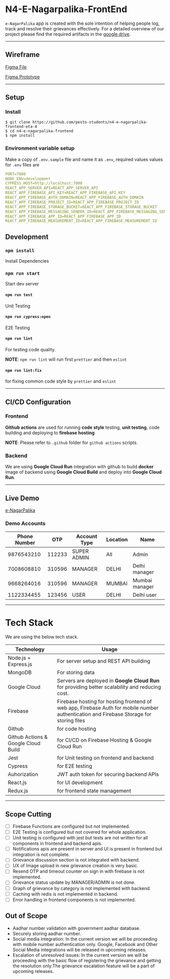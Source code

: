 <!-- @format -->

# N4-E-Nagarpalika-FrontEnd

`e-NagarPalika` app is created with the sole intention of helping people log, track and resolve their grievances effectively. For a detailed overview of our project please find the required artifacts in the [google drive](https://drive.google.com/drive/folders/1m65N-1Ti4YkbAydtNGISgpeh_c-oXefx).

---

## Wireframe

[Figma File](https://www.figma.com/file/1LAjhdCw9hdoREADfzUfBt/e-NagarPalika?node-id=40%3A35)

[Figma Prototype](https://www.figma.com/proto/1LAjhdCw9hdoREADfzUfBt/e-NagarPalika?page-id=40%3A35&node-id=84%3A7131&viewport=6338%2C-263%2C0.7194263339042664&scaling=scale-down)

---

## Setup

### Install

    $ git clone https://github.com/pesto-students/n4-e-nagarpalika-frontend-eta-4
    $ cd n4-e-nagarpalika-frontend
    $ npm install

### Environment variable setup

Make a copy of `.env.sample` file and name it as `.env`, required values values for `.env` files are

```yaml
PORT=7000
NODE_ENV=development
CYPRESS_HOST=http://localhost:7000
REACT_APP_SERVER_API=REACT_APP_SERVER_API
REACT_APP_FIREBASE_API_KEY=REACT_APP_FIREBASE_API_KEY
REACT_APP_FIREBASE_AUTH_DOMAIN=REACT_APP_FIREBASE_AUTH_DOMAIN
REACT_APP_FIREBASE_PROJECT_ID=REACT_APP_FIREBASE_PROJECT_ID
REACT_APP_FIREBASE_STORAGE_BUCKET=REACT_APP_FIREBASE_STORAGE_BUCKET
REACT_APP_FIREBASE_MESSAGING_SENDER_ID=REACT_APP_FIREBASE_MESSAGING_SENDER_ID
REACT_APP_FIREBASE_APP_ID=REACT_APP_FIREBASE_APP_ID
REACT_APP_FIREBASE_MEASUREMENT_ID=REACT_APP_FIREBASE_MEASUREMENT_ID
```

## Development

### `npm install`

Install Dependencies

### `npm run start`

Start dev server

#### `npm run test`

Unit Testing

#### `npm run cypress:open`

E2E Testing

#### `npm run lint`

For testing code quality.

**NOTE**: `npm run lint` will run first `prettier` and then `eslint`

#### `npm run lint:fix`

for fixing common code style by `prettier` and `eslint`

---

## CI/CD Configuration

### Frontend

**Github actions** are used for running **code style** testing, **unit testing**, code building and deploying to **firebase hosting**

**NOTE**: Please refer to `.github` folder for `github actions` scripts.

### Backend

We are using **Google Cloud Run** integration with github to build **docker** image of backend using **Google Cloud Build** and deploy into **Google Cloud Run**.

---

## Live Demo

[e-NagarPalika](https://enp.hbarve1.com)

### Demo Accounts

| Phone Number | OTP    | Account Type | Location | Name           |
| ------------ | ------ | ------------ | -------- | -------------- |
| 9876543210   | 112233 | SUPER ADMIN  | All      | Admin          |
| 7008608810   | 310596 | MANAGER      | DELHI    | Delhi manager  |
| 9668264016   | 310596 | MANAGER      | MUMBAI   | Mumbai manager |
| 1122334455   | 123456 | USER         | DELHI    | Delhi user     |

---

# Tech Stack

We are using the below tech stack.

| Technology                          | Usage                                                                                                                                   |
| ----------------------------------- | --------------------------------------------------------------------------------------------------------------------------------------- |
| Node.js + Express.js                | For server setup and REST API building                                                                                                  |
| MongoDB                             | For storing data                                                                                                                        |
| Google Cloud                        | Servers are deployed in **Google Cloud Run** for providing better scalability and reducing cost.                                        |
| Firebase                            | Firebase hosting for hosting frontend of web app, Firebase Auth for mobile number authentication and Firebase Storage for storing files |
| Github                              | for code hosting                                                                                                                        |
| Github Actions & Google Cloud Build | for CI/CD on Firebase Hosting & Google Cloud Run                                                                                        |
| Jest                                | for Unit testing on frontend and backend                                                                                                |
| Cypress                             | for E2E testing                                                                                                                         |
| Auhorization                        | JWT auth token for securing backend APIs                                                                                                |
| React.js                            | for UI development                                                                                                                      |
| Redux.js                            | for frontend state management                                                                                                           |

---

## Scope Cutting

- [ ] Firebase Functions are configured but not implemented.
- [ ] E2E Testing is configured but not covered for whole application.
- [ ] Unit testing is configured with jest but tests are not written for all components in frontend and backend apis.
- [ ] Notifications apis are present in server and UI is present in frontend but integration is not complete.
- [ ] Grievance discussion section is not integrated with backend.
- [ ] UX of Image upload in new grievance creation is very basic.
- [ ] Resend OTP and timeout counter on sign in with firebase is not implemented.
- [ ] Grievance status update by MANAGER/ADMIN is not done.
- [ ] Graph of grievance by category is not implemented with backend.
- [ ] Caching with redis is not implemented in backend.
- [ ] Error handling in frontend components is not implemented.

## Out of Scope

- Aadhar number validation with government aadhar database.
- Securely storing aadhar number.
- Social media integration: In the current version we will be proceeding with mobile number authentication only. Google, Facebook and Other Social Media integrations will be released in upcoming releases.
- Escalation of unresolved issues: In the current version we will be proceeding with the basic flow of registering the grievance and getting the resolution only.The grievance escalation feature will be a part of upcoming releases.

